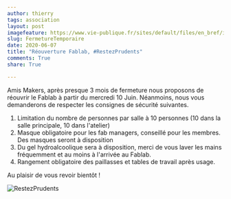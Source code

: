 ```yaml
---
author: thierry
tags: association
layout: post
imagefeature: https://www.vie-publique.fr/sites/default/files/en_bref/image_principale/plan-deconfinement.jpg
slug: FermetureTemporaire
date: 2020-06-07
title: "Réouverture Fablab, #RestezPrudents"
comments: True
share: True

---
```


Amis Makers, après presque 3 mois de fermeture nous proposons de réouvrir le Fablab à partir du mercredi 10 Juin.
Néanmoins, nous vous demanderons de respecter les consignes de sécurité suivantes.

1. Limitation du nombre de personnes par salle à 10 personnes (10 dans la salle principale, 10 dans l'atelier)
2. Masque obligatoire pour les fab managers, conseillé pour les membres. Des masques seront à disposition
3. Du gel hydroalcoolique sera à disposition, merci de vous laver les mains fréquemment et au moins à l'arrivée au Fablab.
4. Rangement obligatoire des paillasses et tables de travail après usage.

Au plaisir de vous revoir bientôt !


![RestezPrudents](http://www.fablab-lannion.org/images/posts/Bannière-Deconfinement.jpg)
